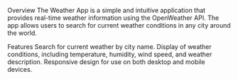 Overview
The Weather App is a simple and intuitive application that provides real-time weather information using the OpenWeather API. The app allows users to search for current weather conditions in any city around the world.

Features
Search for current weather by city name.
Display of weather conditions, including temperature, humidity, wind speed, and weather description.
Responsive design for use on both desktop and mobile devices.

